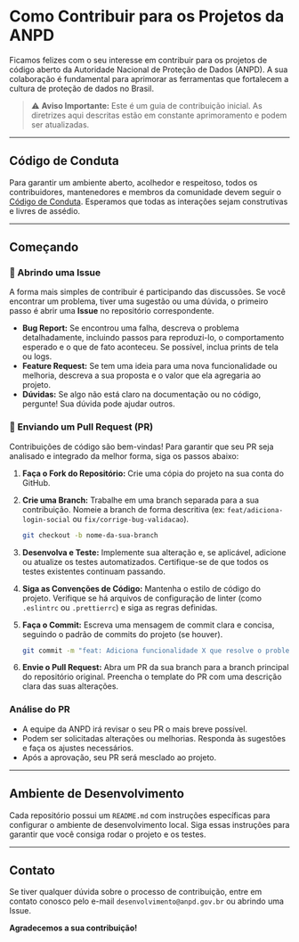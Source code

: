 # Como Contribuir para os Projetos da ANPD

Ficamos felizes com o seu interesse em contribuir para os projetos de código aberto da Autoridade Nacional de Proteção de Dados (ANPD). A sua colaboração é fundamental para aprimorar as ferramentas que fortalecem a cultura de proteção de dados no Brasil.

> ⚠️ **Aviso Importante:** Este é um guia de contribuição inicial. As diretrizes aqui descritas estão em constante aprimoramento e podem ser atualizadas.

---

## Código de Conduta

Para garantir um ambiente aberto, acolhedor e respeitoso, todos os contribuidores, mantenedores e membros da comunidade devem seguir o [Código de Conduta](CODE_OF_CONDUCT.md). Esperamos que todas as interações sejam construtivas e livres de assédio.

---

## Começando

### 💬 Abrindo uma Issue

A forma mais simples de contribuir é participando das discussões. Se você encontrar um problema, tiver uma sugestão ou uma dúvida, o primeiro passo é abrir uma **Issue** no repositório correspondente.

- **Bug Report:** Se encontrou uma falha, descreva o problema detalhadamente, incluindo passos para reproduzi-lo, o comportamento esperado e o que de fato aconteceu. Se possível, inclua prints de tela ou logs.
- **Feature Request:** Se tem uma ideia para uma nova funcionalidade ou melhoria, descreva a sua proposta e o valor que ela agregaria ao projeto.
- **Dúvidas:** Se algo não está claro na documentação ou no código, pergunte! Sua dúvida pode ajudar outros.

### 🚀 Enviando um Pull Request (PR)

Contribuições de código são bem-vindas! Para garantir que seu PR seja analisado e integrado da melhor forma, siga os passos abaixo:

1.  **Faça o Fork do Repositório:** Crie uma cópia do projeto na sua conta do GitHub.
2.  **Crie uma Branch:** Trabalhe em uma branch separada para a sua contribuição. Nomeie a branch de forma descritiva (ex: `feat/adiciona-login-social` ou `fix/corrige-bug-validacao`).

    ```bash
    git checkout -b nome-da-sua-branch
    ```

3.  **Desenvolva e Teste:** Implemente sua alteração e, se aplicável, adicione ou atualize os testes automatizados. Certifique-se de que todos os testes existentes continuam passando.

4.  **Siga as Convenções de Código:** Mantenha o estilo de código do projeto. Verifique se há arquivos de configuração de linter (como `.eslintrc` ou `.prettierrc`) e siga as regras definidas.

5.  **Faça o Commit:** Escreva uma mensagem de commit clara e concisa, seguindo o padrão de commits do projeto (se houver).

    ```bash
    git commit -m "feat: Adiciona funcionalidade X que resolve o problema Y"
    ```

6.  **Envie o Pull Request:** Abra um PR da sua branch para a branch principal do repositório original. Preencha o template do PR com uma descrição clara das suas alterações.

### Análise do PR

- A equipe da ANPD irá revisar o seu PR o mais breve possível.
- Podem ser solicitadas alterações ou melhorias. Responda às sugestões e faça os ajustes necessários.
- Após a aprovação, seu PR será mesclado ao projeto.

---

## Ambiente de Desenvolvimento

Cada repositório possui um `README.md` com instruções específicas para configurar o ambiente de desenvolvimento local. Siga essas instruções para garantir que você consiga rodar o projeto e os testes.

---

## Contato

Se tiver qualquer dúvida sobre o processo de contribuição, entre em contato conosco pelo e-mail `desenvolvimento@anpd.gov.br` ou abrindo uma Issue.

**Agradecemos a sua contribuição!**
